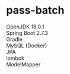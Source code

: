 # pass-batch

OpenJDK 18.0.1 </br>
Spring Boot 2.7.3 </br>
Gradle </br>
MySQL (Docker) </br>
JPA </br>
lombok </br>
ModelMapper </br>
